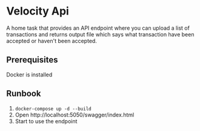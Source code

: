 # Velocity Api
A home task that provides an API endpoint where you can upload a list of transactions and returns output file which says what transaction have been accepted or haven't been accepted.


## Prerequisites

Docker is installed


## Runbook

1) `docker-compose up -d --build`
2) Open http://localhost:5050/swagger/index.html
3) Start to use the endpoint